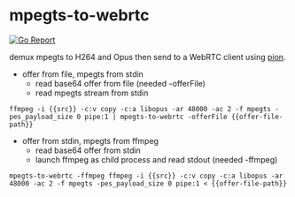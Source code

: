 # mpegts-to-webrtc
[![Go Report](https://goreportcard.com/badge/github.com/wakabayashik/mpegts-to-webrtc)](https://goreportcard.com/badge/github.com/wakabayashik/mpegts-to-webrtc)

demux mpegts to H264 and Opus then send to a WebRTC client using [pion](https://github.com/pion/webrtc).

* offer from file, mpegts from stdin
    * read base64 offer from file (needed -offerFile)
    * read mpegts stream from stdin

```
ffmpeg -i {{src}} -c:v copy -c:a libopus -ar 48000 -ac 2 -f mpegts -pes_payload_size 0 pipe:1 | mpegts-to-webrtc -offerFile {{offer-file-path}}
```

* offer from stdin, mpegts from ffmpeg
    * read base64 offer from stdin
    * launch ffmpeg as child process and read stdout (needed -ffmpeg)

```
mpegts-to-webrtc -ffmpeg ffmpeg -i {{src}} -c:v copy -c:a libopus -ar 48000 -ac 2 -f mpegts -pes_payload_size 0 pipe:1 < {{offer-file-path}}
```
